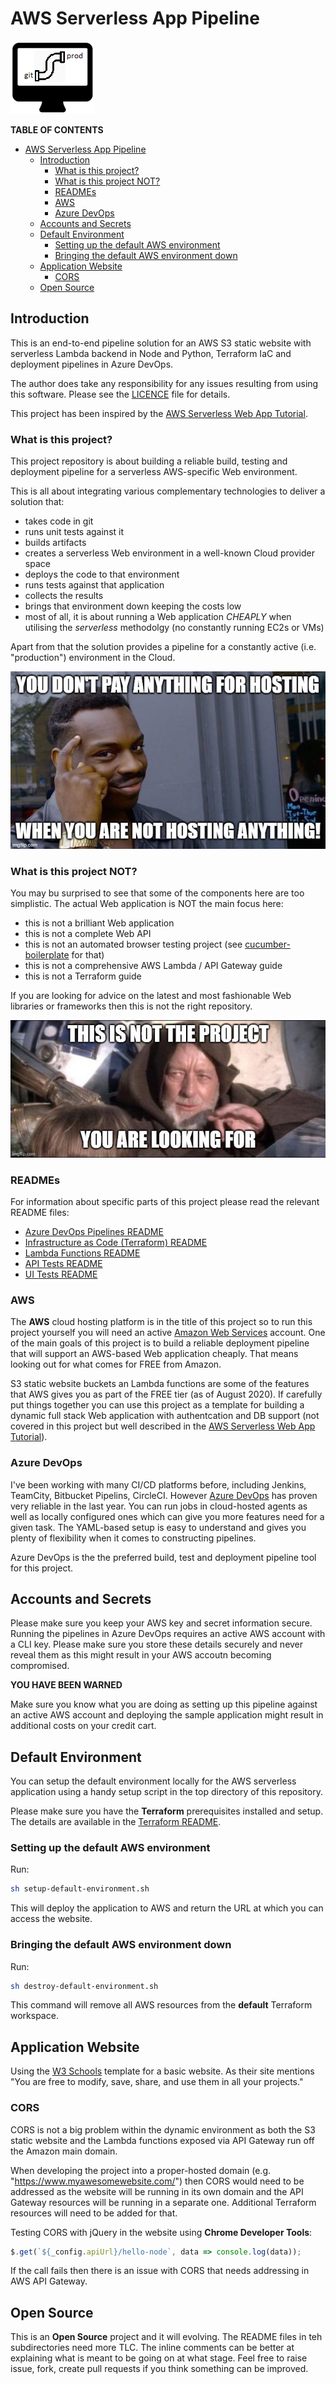 # AWS Serverless App Pipeline

![Project Logo](docs/project-logo.png)

**TABLE OF CONTENTS**

- [AWS Serverless App Pipeline](#aws-serverless-app-pipeline)
  - [Introduction](#introduction)
    - [What is this project?](#what-is-this-project)
    - [What is this project NOT?](#what-is-this-project-not)
    - [READMEs](#readmes)
    - [AWS](#aws)
    - [Azure DevOps](#azure-devops)
  - [Accounts and Secrets](#accounts-and-secrets)
  - [Default Environment](#default-environment)
    - [Setting up the default AWS environment](#setting-up-the-default-aws-environment)
    - [Bringing the default AWS environment down](#bringing-the-default-aws-environment-down)
  - [Application Website](#application-website)
    - [CORS](#cors)
  - [Open Source](#open-source)

## Introduction

This is an end-to-end pipeline solution for an AWS S3 static website with serverless Lambda backend in Node and Python, Terraform IaC and deployment pipelines in Azure DevOps.

The author does take any responsibility for any issues resulting from using this software. Please see the [LICENCE](LICENSE) file for details.

This project has been inspired by the [AWS Serverless Web App Tutorial](https://aws.amazon.com/getting-started/hands-on/build-serverless-web-app-lambda-apigateway-s3-dynamodb-cognito/).

### What is this project?

This project repository is about building a reliable build, testing and deployment pipeline for a serverless AWS-specific Web environment.

This is all about integrating various complementary technologies to deliver a solution that:

-   takes code in git
-   runs unit tests against it
-   builds artifacts
-   creates a serverless Web environment in a well-known Cloud provider space
-   deploys the code to that environment
-   runs tests against that application
-   collects the results
-   brings that environment down keeping the costs low
-   most of all, it is about running a Web application _CHEAPLY_ when utilising the _serverless_ methodolgy (no constantly running EC2s or VMs)

Apart from that the solution provides a pipeline for a constantly active (i.e. "production") environment in the Cloud.

![hosting](docs/hosting.jpg)

### What is this project NOT?

You may bu surprised to see that some of the components here are too simplistic. The actual Web application is NOT the main focus here:

-   this is not a brilliant Web application
-   this is not a complete Web API
-   this is not an automated browser testing project (see [cucumber-boilerplate](https://github.com/miroslawmajka/cucumber-boilerplate) for that)
-   this is not a comprehensive AWS Lambda / API Gateway guide
-   this is not a Terraform guide

If you are looking for advice on the latest and most fashionable Web libraries or frameworks then this is not the right repository.

![obi-wan](docs/not-the-project.jpg)

### READMEs

For information about specific parts of this project please read the relevant README files:

-   [Azure DevOps Pipelines README](pipelines/README.md)
-   [Infrastructure as Code (Terraform) README](terraform/README.md)
-   [Lambda Functions README](lambda-src/README.md)
-   [API Tests README](api-tests/README.md)
-   [UI Tests README](ui-tests/README.md)

### AWS

The **AWS** cloud hosting platform is in the title of this project so to run this project yourself you will need an active [Amazon Web Services](https://aws.amazon.com/) account. One of the main goals of this project is to build a reliable deployment pipeline that will support an AWS-based Web application cheaply. That means looking out for what comes for FREE from Amazon.

S3 static website buckets an Lambda functions are some of the features that AWS gives you as part of the FREE tier (as of August 2020). If carefully put things together you can use this project as a template for building a dynamic full stack Web application with authentcation and DB support (not covered in this project but well described in the [AWS Serverless Web App Tutorial](https://aws.amazon.com/getting-started/hands-on/build-serverless-web-app-lambda-apigateway-s3-dynamodb-cognito/)).

### Azure DevOps

I've been working with many CI/CD platforms before, including Jenkins, TeamCity, Bitbucket Pipelins, CircleCI. However [Azure DevOps](https://dev.azure.com/) has proven very reliable in the last year. You can run jobs in cloud-hosted agents as well as locally configured ones which can give you more features need for a given task. The YAML-based setup is easy to understand and gives you plenty of flexibility when it comes to constructing pipelines.

Azure DevOps is the the preferred build, test and deployment pipeline tool for this project.

## Accounts and Secrets

Please make sure you keep your AWS key and secret information secure. Running the pipelines in Azure DevOps requires an active AWS account with a CLI key. Please make sure you store these details securely and never reveal them as this might result in your AWS accoutn becoming compromised.

**YOU HAVE BEEN WARNED**

Make sure you know what you are doing as setting up this pipeline against an active AWS account and deploying the sample application might result in additional costs on your credit cart.

## Default Environment

You can setup the default environment locally for the AWS serverless application using a handy setup script in the top directory of this repository.

Please make sure you have the **Terraform** prerequisites installed and setup. The details are available in the [Terraform README](terraform/README.md).

### Setting up the default AWS environment

Run:

```bash
sh setup-default-environment.sh
```

This will deploy the application to AWS and return the URL at which you can access the website.

### Bringing the default AWS environment down

Run:

```bash
sh destroy-default-environment.sh
```

This command will remove all AWS resources from the **default** Terraform workspace.

## Application Website

Using the [W3 Schools](https://www.w3schools.com/w3css/w3css_templates.asp) template for a basic website. As their site mentions "You are free to modify, save, share, and use them in all your projects."

### CORS

CORS is not a big problem within the dynamic environment as both the S3 static website and the Lambda functions exposed via API Gateway run off
the Amazon main domain.

When developing the project into a proper-hosted domain (e.g. "https://www.myawesomewebsite.com/") then CORS would need to be addressed as the website
will be running in its own domain and the API Gateway resources will be running in a separate one. Additional Terraform resources will need to be added for that.

Testing CORS with jQuery in the website using **Chrome Developer Tools**:

```javascript
$.get(`${_config.apiUrl}/hello-node`, data => console.log(data));
```

If the call fails then there is an issue with CORS that needs addressing in AWS API Gateway.

## Open Source

This is an **Open Source** project and it will evolving. The README files in teh subdirectories need more TLC. The inline comments can be better at explaining what is meant to be going on at what stage. Feel free to raise issue, fork, create pull requests if you think something can be improved.
